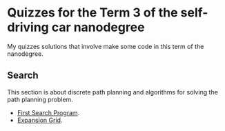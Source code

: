 # Quizzes for the Term 3 of the self-driving car nanodegree

My quizzes solutions that involve make some code in this term of the nanodegree.

## Search

This section is about discrete path planning and algorithms for solving the path planning problem.

* [First Search Program](search/first-search-program.py). 
* [Expansion Grid](search/expansion_grid.py).


